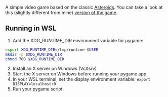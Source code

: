 A simple video game based on the classic [Asteroids](https://en.wikipedia.org/wiki/Asteroids_(video_game)).
You can take a look at this (slightly different from mine) [version of the game](https://www.echalk.co.uk/amusements/Games/asteroidsClassic/ateroids.html).

## Running in WSL

1. Add the XDG_RUNTIME_DIR environment variable for pygame:
```bash
export XDG_RUNTIME_DIR=/tmp/runtime-$USER
mkdir -p $XDG_RUNTIME_DIR
chmod 700 $XDG_RUNTIME_DIR
```

2. Install an X server on Windows (VcXsrv)
3. Start the X server on Windows before running your pygame app.
4. In your WSL terminal, set the display environment variable: `export DISPLAY=localhost:0`
5. Run your pygame script.